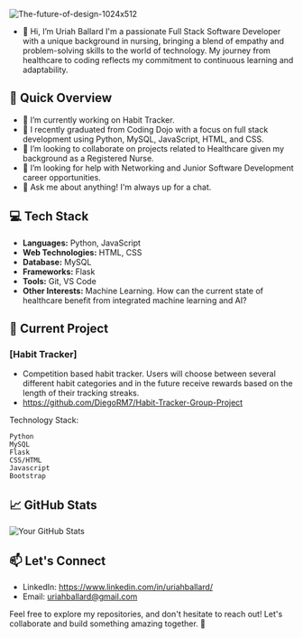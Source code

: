   ![The-future-of-design-1024x512](https://github.com/umballard/umballard/assets/137239028/628fa23d-e4b5-43cb-b440-dd6f8e65c71a)
- 👋 Hi, I’m Uriah Ballard
I'm a passionate Full Stack Software Developer with a unique background in nursing, bringing a blend of empathy and problem-solving skills to the world of technology. My journey from healthcare to coding reflects my commitment to continuous learning and adaptability.

## 🚀 Quick Overview

- 🔭 I’m currently working on Habit Tracker.
- 🌱 I recently graduated from Coding Dojo with a focus on full stack development using Python, MySQL, JavaScript, HTML, and CSS.
- 👯 I’m looking to collaborate on projects related to Healthcare given my background as a Registered Nurse.
- 🤔 I’m looking for help with Networking and Junior Software Development career opportunities.
- 💬 Ask me about anything! I'm always up for a chat.
<!---
umballard/umballard is a ✨ special ✨ repository because its `README.md` (this file) appears on your GitHub profile.
You can click the Preview link to take a look at your changes.
--->


## 💻 Tech Stack

- **Languages:** Python, JavaScript
- **Web Technologies:** HTML, CSS
- **Database:** MySQL
- **Frameworks:** Flask
- **Tools:** Git, VS Code
- **Other Interests:** Machine Learning. How can the current state of healthcare benefit from integrated machine learning and AI?

## 🌟 Current Project

### [Habit Tracker]
- Competition based habit tracker. Users will choose between several different habit categories and in the future receive rewards based on the length of their tracking streaks.
- https://github.com/DiegoRM7/Habit-Tracker-Group-Project

Technology Stack:

    Python
    MySQL
    Flask
    CSS/HTML
    Javascript
    Bootstrap


## 📈 GitHub Stats

![Your GitHub Stats](https://github-readme-stats.vercel.app/api?username=your-username&show_icons=true&hide=contribs,prs)

## 📫 Let's Connect

- LinkedIn: https://www.linkedin.com/in/uriahballard/
- Email: uriahballard@gmail.com

Feel free to explore my repositories, and don't hesitate to reach out! Let's collaborate and build something amazing together. 🚀
